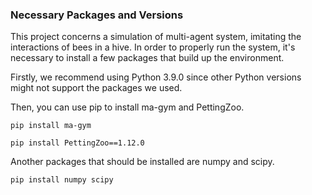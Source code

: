 ### Necessary Packages and Versions

This project concerns a simulation of multi-agent system, imitating the interactions of bees in a hive.
In order to properly run the system, it's necessary to install a few packages that build up the environment.

Firstly, we recommend using Python 3.9.0 since other Python versions might not support the packages we used.

Then, you can use pip to install ma-gym and PettingZoo.

    pip install ma-gym

    pip install PettingZoo==1.12.0


Another packages that should be installed are numpy and scipy.
    
    pip install numpy scipy

